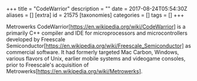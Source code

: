 +++
title = "CodeWarrior"
description = ""
date = 2017-08-24T05:54:30Z
aliases = []
[extra]
id = 21575
[taxonomies]
categories = []
tags = []
+++


Metrowerks CodeWarrior[https://en.wikipedia.org/wiki/CodeWarrior] is a primarily C++ compiler and IDE for microprocessors and microcontrollers developed by Freescale Semiconductor[https://en.wikipedia.org/wiki/Freescale_Semiconductor] as commercial software. It had formerly targeted Mac Carbon, Windows, various flavors of Unix, earlier mobile systems and videogame consoles, prior to Freescale's acquisition of Metrowerks[https://en.wikipedia.org/wiki/Metrowerks].
